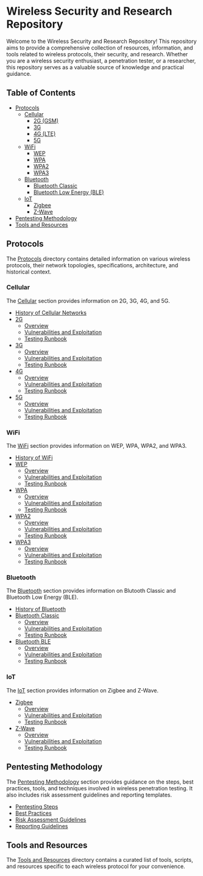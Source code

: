 # Wireless Security and Research Repository

Welcome to the Wireless Security and Research Repository! This repository aims to provide a comprehensive collection of resources, information, and tools related to wireless protocols, their security, and research. Whether you are a wireless security enthusiast, a penetration tester, or a researcher, this repository serves as a valuable source of knowledge and practical guidance.

## Table of Contents

- [Protocols](#protocols)
  - [Cellular](README.md#cellular)
    - [2G (GSM)](README.md#cellular)
    - [3G](README.md#cellular)
    - [4G (LTE)](README.md#cellular)
    - [5G](README.md#cellular)
  - [WiFi](#wifi)
    - [WEP](README.md#wifi)
    - [WPA](README.md#wifi)
    - [WPA2](README.md#wifi)
    - [WPA3](README.md#wifi)
  - [Bluetooth](README.md#bluetooth)
    - [Bluetooth Classic](README.md#bluetooth)
    - [Bluetooth Low Energy (BLE)](README.md#bluetooth)
  - [IoT](README.md#IoT)
    - [Zigbee](README.md#IoT)
    - [Z-Wave](README.md#IoT)
- [Pentesting Methodology](README.md#pentesting-methodology)
- [Tools and Resources](README.md#tools-and-resources)

## Protocols

The [Protocols](Protocols/) directory contains detailed information on various wireless protocols, their network topologies, specifications, architecture, and historical context.

### Cellular

The [Cellular](Protocols/Cellular/) section provides information on 2G, 3G, 4G, and 5G.

- [History of Cellular Networks](Protocols/Cellular/History.md)
- [2G](Protocols/Cellular/2G/)
  - [Overview](Protocols/Cellular/2G/Overview.md)
  - [Vulnerabilities and Exploitation](Protocols/Cellular/2G/Vulnerabilities_and_Exploitation.md)
  - [Testing Runbook](Protocols/Cellular/2G/Testing_Runbook.md)
- [3G](Protocols/Cellular/3G/)
  - [Overview](Protocols/Cellular/3G/Overview.md)
  - [Vulnerabilities and Exploitation](Protocols/Cellular/3G/Vulnerabilities_and_Exploitation.md)
  - [Testing Runbook](Protocols/Cellular/3G/Testing_Runbook.md)
- [4G](Protocols/Cellular/4G/)
  - [Overview](Protocols/Cellular/4G/Overview.md)
  - [Vulnerabilities and Exploitation](Protocols/Cellular/4G/Vulnerabilities_and_Exploitation.md)
  - [Testing Runbook](Protocols/Cellular/4G/Testing_Runbook.md)
- [5G](Protocols/Cellular/5G/)
  - [Overview](Protocols/Cellular/5G/Overview.md)
  - [Vulnerabilities and Exploitation](Protocols/Cellular/5G/Vulnerabilities_and_Exploitation.md)
  - [Testing Runbook](Protocols/Cellular/5G/Testing_Runbook.md)
    
### WiFi

The [WiFi](Protocols/WiFi/) section provides information on WEP, WPA, WPA2, and WPA3.

- [History of WiFi](Protocols/WiFi/History.md)
- [WEP](Protocols/WiFi/WEP/)
  - [Overview](Protocols/WiFi/WEP/Overview.md)
  - [Vulnerabilities and Exploitation](Protocols/WiFi/WEP/Vulnerabilities_and_Exploitation.md)
  - [Testing Runbook](Protocols/WiFi/WEP/Testing_Runbook.md)
- [WPA](Protocols/WiFi/WPA/)
  - [Overview](Protocols/WiFi/WPA/Overview.md)
  - [Vulnerabilities and Exploitation](Protocols/WiFi/WPA/Vulnerabilities_and_Exploitation.md)
  - [Testing Runbook](Protocols/WiFi/WPA/Testing_Runbook.md)
- [WPA2](Protocols/WiFi/WPA2/)
  - [Overview](Protocols/WiFi/WPA2/Overview.md)
  - [Vulnerabilities and Exploitation](Protocols/WiFi/WPA2/Vulnerabilities_and_Exploitation.md)
  - [Testing Runbook](Protocols/WiFi/WPA2/Testing_Runbook.md)
- [WPA3](Protocols/WiFi/WPA3/)
  - [Overview](Protocols/WiFi/WPA3/Overview.md)
  - [Vulnerabilities and Exploitation](Protocols/WiFi/WPA3/Vulnerabilities_and_Exploitation.md)
  - [Testing Runbook](Protocols/WiFi/WPA3/Testing_Runbook.md)
  
### Bluetooth

The [Bluetooth](Protocols/Bluetooth/) section provides information on Blutooth Classic and Bluetooth Low Energy (BLE).

- [History of Bluetooth](Protocols/Bluetooth/History.md)
- [Bluetooth Classic](Protocols/Bluetooth/Classic/)
  - [Overview](Protocols/Bluetooth/Classic/Overview.md)
  - [Vulnerabilities and Exploitation](Protocols/Bluetooth/Classic/Vulnerabilities_and_Exploitation.md)
  - [Testing Runbook](Protocols/Bluetooth/Classic/Testing_Runbook.md)
- [Bluetooth BLE](Protocols/Bluetooth/BLE/)
  - [Overview](Protocols/Bluetooth/BLE/Overview.md)
  - [Vulnerabilities and Exploitation](Protocols/Bluetooth/BLE/Vulnerabilities_and_Exploitation.md)
  - [Testing Runbook](Protocols/Bluetooth/BLE/Testing_Runbook.md)

### IoT

The [IoT](Protocols/IoT/) section provides information on Zigbee and Z-Wave.

- [Zigbee](Protocols/IoT/Zigbee/)
  - [Overview](Protocols/IoT/Zigbee/Overview.md)
  - [Vulnerabilities and Exploitation](Protocols/IoT/Zigbee/Vulnerabilities_and_Exploitation.md)
  - [Testing Runbook](Protocols/IoT/Zigbee/Testing_Runbook.md)
- [Z-Wave](Protocols/IoT/Z-Wave/)
  - [Overview](Protocols/IoT/Z-Wave/Overview.md)
  - [Vulnerabilities and Exploitation](Protocols/IoT/Z-Wave/Vulnerabilities_and_Exploitation.md)
  - [Testing Runbook](Protocols/IoT/Z-Wave/Testing_Runbook.md)

## Pentesting Methodology

The [Pentesting Methodology](Pentesting_Methodology/) section provides guidance on the steps, best practices, tools, and techniques involved in wireless penetration testing. It also includes risk assessment guidelines and reporting templates.

- [Pentesting Steps](Pentesting_Methodology/Pentesting_Steps.md)
- [Best Practices](Pentesting_Methodology/Best_Practices.md)
- [Risk Assessment Guidelines](Pentesting_Methodology/Risk_Assessment_Guidelines.md)
- [Reporting Guidelines](Pentesting_Methodology/Reporting_Guidelines.md)

## Tools and Resources

The [Tools and Resources](Tools_and_Resources/) directory contains a curated list of tools, scripts, and resources specific to each wireless protocol for your convenience.



